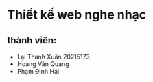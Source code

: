# Thiết kế web nghe nhạc
## thành viên:
- Lại Thanh Xuân 20215173
- Hoàng Văn Quang
- Phạm Đình Hải
